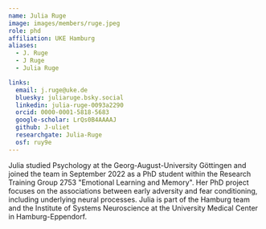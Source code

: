 ```yaml
---
name: Julia Ruge
image: images/members/ruge.jpeg
role: phd
affiliation: UKE Hamburg
aliases:
  - J. Ruge
  - J Ruge 
  - Julia Ruge 

links:
  email: j.ruge@uke.de
  bluesky: juliaruge.bsky.social
  linkedin: julia-ruge-0093a2290
  orcid: 0000-0001-5818-5683
  google-scholar: LrQs0B4AAAAJ
  github: J-uliet
  researchgate: Julia-Ruge
  osf: ruy9e
---
```


Julia studied Psychology at the Georg-August-University Göttingen and joined the team in September 2022 as a PhD student within the Research Training Group 2753 "Emotional Learning and Memory". Her PhD project focuses on the associations between early adversity and fear conditioning, including underlying neural processes. Julia is part of the Hamburg team and the Institute of Systems Neuroscience at the University Medical Center in Hamburg-Eppendorf.
